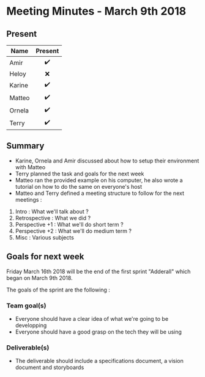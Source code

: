 # Meeting Minutes - March 9th 2018

## Present

| Name          | Present            |
| ------------- |:------------------:| 
| Amir          | :heavy_check_mark: |
| Heloy         | :x:                |
| Karine        | :heavy_check_mark: |
| Matteo        | :heavy_check_mark: |
| Ornela        | :heavy_check_mark: |
| Terry         | :heavy_check_mark: |


## Summary

* Karine, Ornela and Amir discussed about how to setup their environment with Matteo
* Terry planned the task and goals for the next week
* Matteo ran the provided example on his computer, he also wrote a tutorial on how to do the same on everyone's host
* Matteo and Terry defined a meeting structure to follow for the next meetings : 

1. Intro : What we'll talk about ?
2. Retrospective : What we did ?
3. Perspective +1 : What we'll do short term ?
4. Perspective +2 : What we'll do medium term ?
5. Misc : Various subjects

## Goals for next week

Friday March 16th 2018 will be the end of the first sprint "Adderall" which began on March 9th 2018.

The goals of the sprint are the following :

### Team goal(s)
 * Everyone should have a clear idea of what we're going to be developping
 * Everyone should have a good grasp on the tech they will be using
 
### Deliverable(s)
 * The deliverable should include a specifications document, a vision document and storyboards